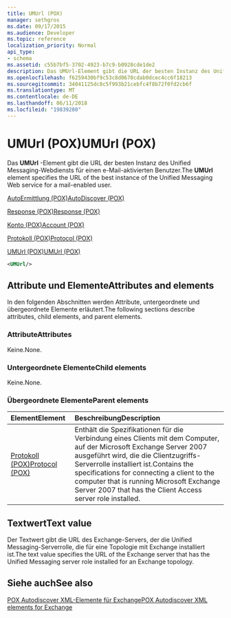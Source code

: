 ```yaml
---
title: UMUrl (POX)
manager: sethgros
ms.date: 09/17/2015
ms.audience: Developer
ms.topic: reference
localization_priority: Normal
api_type:
- schema
ms.assetid: c55b7bf5-3702-4923-b7c9-b0928cde1de2
description: Das UMUrl-Element gibt die URL der besten Instanz des Unified Messaging-Webdiensts für einen e-Mail-aktivierten Benutzer.
ms.openlocfilehash: f6259430bf9c53c8d0670cdab0dcec4cc6f18213
ms.sourcegitcommit: 34041125dc8c5f993b21cebfc4f8b72f0fd2cb6f
ms.translationtype: MT
ms.contentlocale: de-DE
ms.lasthandoff: 06/11/2018
ms.locfileid: "19839280"
---
```

# <a name="umurl-pox"></a><span data-ttu-id="7a9ea-103">UMUrl (POX)</span><span class="sxs-lookup"><span data-stu-id="7a9ea-103">UMUrl (POX)</span></span>

<span data-ttu-id="7a9ea-104">Das **UMUrl** -Element gibt die URL der besten Instanz des Unified Messaging-Webdiensts für einen e-Mail-aktivierten Benutzer.</span><span class="sxs-lookup"><span data-stu-id="7a9ea-104">The **UMUrl** element specifies the URL of the best instance of the Unified Messaging Web service for a mail-enabled user.</span></span> 
  
[<span data-ttu-id="7a9ea-105">AutoErmittlung (POX)</span><span class="sxs-lookup"><span data-stu-id="7a9ea-105">AutoDiscover (POX)</span></span>](autodiscover-pox.md)
  
[<span data-ttu-id="7a9ea-106">Response (POX)</span><span class="sxs-lookup"><span data-stu-id="7a9ea-106">Response (POX)</span></span>](response-pox.md)
  
[<span data-ttu-id="7a9ea-107">Konto (POX)</span><span class="sxs-lookup"><span data-stu-id="7a9ea-107">Account (POX)</span></span>](account-pox.md)
  
[<span data-ttu-id="7a9ea-108">Protokoll (POX)</span><span class="sxs-lookup"><span data-stu-id="7a9ea-108">Protocol (POX)</span></span>](protocol-pox.md)
  
[<span data-ttu-id="7a9ea-109">UMUrl (POX)</span><span class="sxs-lookup"><span data-stu-id="7a9ea-109">UMUrl (POX)</span></span>](umurl-pox.md)
  
```xml
<UMUrl/>
```

## <a name="attributes-and-elements"></a><span data-ttu-id="7a9ea-110">Attribute und Elemente</span><span class="sxs-lookup"><span data-stu-id="7a9ea-110">Attributes and elements</span></span>

<span data-ttu-id="7a9ea-111">In den folgenden Abschnitten werden Attribute, untergeordnete und übergeordnete Elemente erläutert.</span><span class="sxs-lookup"><span data-stu-id="7a9ea-111">The following sections describe attributes, child elements, and parent elements.</span></span>
  
### <a name="attributes"></a><span data-ttu-id="7a9ea-112">Attribute</span><span class="sxs-lookup"><span data-stu-id="7a9ea-112">Attributes</span></span>

<span data-ttu-id="7a9ea-113">Keine.</span><span class="sxs-lookup"><span data-stu-id="7a9ea-113">None.</span></span>
  
### <a name="child-elements"></a><span data-ttu-id="7a9ea-114">Untergeordnete Elemente</span><span class="sxs-lookup"><span data-stu-id="7a9ea-114">Child elements</span></span>

<span data-ttu-id="7a9ea-115">Keine.</span><span class="sxs-lookup"><span data-stu-id="7a9ea-115">None.</span></span>
  
### <a name="parent-elements"></a><span data-ttu-id="7a9ea-116">Übergeordnete Elemente</span><span class="sxs-lookup"><span data-stu-id="7a9ea-116">Parent elements</span></span>

|<span data-ttu-id="7a9ea-117">**Element**</span><span class="sxs-lookup"><span data-stu-id="7a9ea-117">**Element**</span></span>|<span data-ttu-id="7a9ea-118">**Beschreibung**</span><span class="sxs-lookup"><span data-stu-id="7a9ea-118">**Description**</span></span>|
|:-----|:-----|
|[<span data-ttu-id="7a9ea-119">Protokoll (POX)</span><span class="sxs-lookup"><span data-stu-id="7a9ea-119">Protocol (POX)</span></span>](protocol-pox.md) <br/> |<span data-ttu-id="7a9ea-120">Enthält die Spezifikationen für die Verbindung eines Clients mit dem Computer, auf der Microsoft Exchange Server 2007 ausgeführt wird, die die Clientzugriffs-Serverrolle installiert ist.</span><span class="sxs-lookup"><span data-stu-id="7a9ea-120">Contains the specifications for connecting a client to the computer that is running Microsoft Exchange Server 2007 that has the Client Access server role installed.</span></span>  <br/> |
   
## <a name="text-value"></a><span data-ttu-id="7a9ea-121">Textwert</span><span class="sxs-lookup"><span data-stu-id="7a9ea-121">Text value</span></span>

<span data-ttu-id="7a9ea-122">Der Textwert gibt die URL des Exchange-Servers, der die Unified Messaging-Serverrolle, die für eine Topologie mit Exchange installiert ist.</span><span class="sxs-lookup"><span data-stu-id="7a9ea-122">The text value specifies the URL of the Exchange server that has the Unified Messaging server role installed for an Exchange topology.</span></span>
  
## <a name="see-also"></a><span data-ttu-id="7a9ea-123">Siehe auch</span><span class="sxs-lookup"><span data-stu-id="7a9ea-123">See also</span></span>



[<span data-ttu-id="7a9ea-124">POX Autodiscover XML-Elemente für Exchange</span><span class="sxs-lookup"><span data-stu-id="7a9ea-124">POX Autodiscover XML elements for Exchange</span></span>](pox-autodiscover-xml-elements-for-exchange.md)

